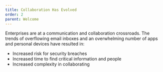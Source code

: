 ```yaml
---
title: Collaboration Has Evolved
order: 2
parent: Welcome
---
```



Enterprises are at a communication and collaboration crossroads. The trends of overflowing email inboxes and an overwhelming number of apps and personal devices have resulted in:

* Increased risk for security breaches
* Increased time to find critical information and people
* Increased complexity in collaborating